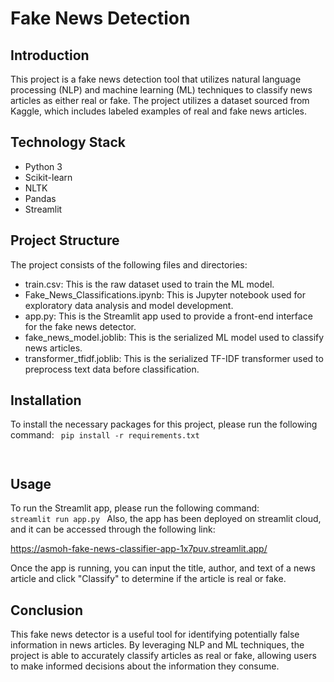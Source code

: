 # Fake News Detection

## Introduction
This project is a fake news detection tool that utilizes natural language processing (NLP) and machine learning (ML) techniques to classify news articles as either real or fake. The project utilizes a dataset sourced from Kaggle, which includes labeled examples of real and fake news articles.

## Technology Stack
- Python 3
- Scikit-learn
- NLTK
- Pandas
- Streamlit

## Project Structure
The project consists of the following files and directories:

- train.csv: This is the raw dataset used to train the ML model.
- Fake_News_Classifications.ipynb: This is Jupyter notebook used for exploratory data analysis and model development.
- app.py: This is the Streamlit app used to provide a front-end interface for the fake news detector.
- fake_news_model.joblib: This is the serialized ML model used to classify news articles.
- transformer_tfidf.joblib: This is the serialized TF-IDF transformer used to preprocess text data before classification.

## Installation
To install the necessary packages for this project, please run the following command:
<code> pip install -r requirements.txt

</code>

## Usage
To run the Streamlit app, please run the following command:
<code> streamlit run app.py </code>
Also, the app has been deployed on streamlit cloud, and it can be accessed through the following link: <br>

https://asmoh-fake-news-classifier-app-1x7puv.streamlit.app/ <br>

Once the app is running, you can input the title, author, and text of a news article and click "Classify" to determine if the article is real or fake.

## Conclusion
This fake news detector is a useful tool for identifying potentially false information in news articles. By leveraging NLP and ML techniques, the project is able to accurately classify articles as real or fake, allowing users to make informed decisions about the information they consume.

